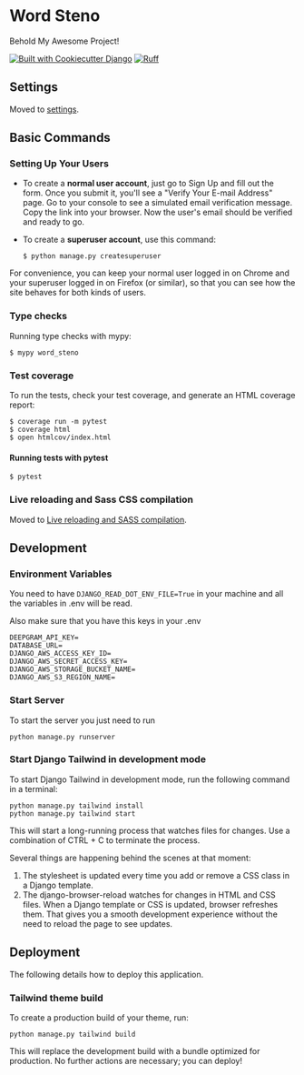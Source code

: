 # Word Steno

Behold My Awesome Project!

[![Built with Cookiecutter Django](https://img.shields.io/badge/built%20with-Cookiecutter%20Django-ff69b4.svg?logo=cookiecutter)](https://github.com/cookiecutter/cookiecutter-django/)
[![Ruff](https://img.shields.io/endpoint?url=https://raw.githubusercontent.com/astral-sh/ruff/main/assets/badge/v2.json)](https://github.com/astral-sh/ruff)

## Settings

Moved to [settings](http://cookiecutter-django.readthedocs.io/en/latest/settings.html).

## Basic Commands

### Setting Up Your Users

- To create a **normal user account**, just go to Sign Up and fill out the form. Once you submit it, you'll see a "Verify Your E-mail Address" page. Go to your console to see a simulated email verification message. Copy the link into your browser. Now the user's email should be verified and ready to go.

- To create a **superuser account**, use this command:

      $ python manage.py createsuperuser

For convenience, you can keep your normal user logged in on Chrome and your superuser logged in on Firefox (or similar), so that you can see how the site behaves for both kinds of users.

### Type checks

Running type checks with mypy:

    $ mypy word_steno

### Test coverage

To run the tests, check your test coverage, and generate an HTML coverage report:

    $ coverage run -m pytest
    $ coverage html
    $ open htmlcov/index.html

#### Running tests with pytest

    $ pytest

### Live reloading and Sass CSS compilation

Moved to [Live reloading and SASS compilation](https://cookiecutter-django.readthedocs.io/en/latest/developing-locally.html#sass-compilation-live-reloading).

## Development

### Environment Variables

You need to have `DJANGO_READ_DOT_ENV_FILE=True` in your machine and all the variables in .env will be read.

Also make sure that you have this keys in your .env

```
DEEPGRAM_API_KEY=
DATABASE_URL=
DJANGO_AWS_ACCESS_KEY_ID=
DJANGO_AWS_SECRET_ACCESS_KEY=
DJANGO_AWS_STORAGE_BUCKET_NAME=
DJANGO_AWS_S3_REGION_NAME=
```

### Start Server

To start the server you just need to run

```
python manage.py runserver
```

### Start Django Tailwind in development mode

To start Django Tailwind in development mode, run the following command in a terminal:

```
python manage.py tailwind install
python manage.py tailwind start
```

This will start a long-running process that watches files for changes. Use a combination of CTRL + C to terminate the process.

Several things are happening behind the scenes at that moment:

1. The stylesheet is updated every time you add or remove a CSS class in a Django template.
2. The django-browser-reload watches for changes in HTML and CSS files. When a Django template or CSS is updated, browser refreshes them. That gives you a smooth development experience without the need to reload the page to see updates.

## Deployment

The following details how to deploy this application.

### Tailwind theme build

To create a production build of your theme, run:

```
python manage.py tailwind build
```

This will replace the development build with a bundle optimized for production. No further actions are necessary; you can deploy!

